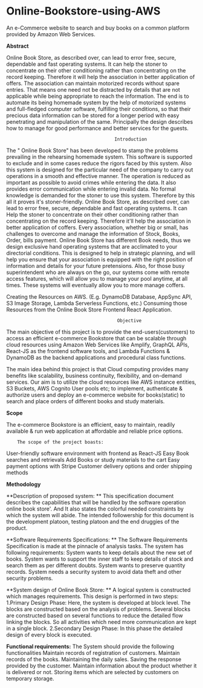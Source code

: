 # Online-Bookstore-using-AWS
An e-Commerce website to search and buy books on a common platform provided by Amazon Web Services.


**Abstract**


Online Book Store, as described over, can lead to error free, secure, dependable and fast operating systems. It can help the stoner to concentrate on their other conditioning rather than concentrating on the record keeping. Therefore it will help the association in better application of offers. The association can maintain motorized records without spare entries. That means one need not be distracted by details that are not applicable while being appropriate to reach the information. The end is to automate its being homemade system by the help of motorized systems and full-fledged computer software, fulfilling their conditions, so that their precious data information can be stored for a longer period with easy penetrating and manipulation of the same. Principally the design describes how to manage for good performance and better services for the guests.


                                            Introduction

The " Online Book Store" has been developed to stamp the problems prevailing in the rehearsing homemade system. This software is supported to exclude and in some cases reduce the rigors faced by this system. Also this system is designed for the particular need of the company to carry out operations in a smooth and effective manner. The operation is reduced as important as possible to avoid crimes while entering the data. It also provides error communication while entering invalid data. No formal knowledge is demanded for the stoner to use this system. Therefore by this all it proves it's stoner-friendly. Online Book Store, as described over, can lead to error free, secure, dependable and fast operating systems. It can Help the stoner to concentrate on their other conditioning rather than concentrating on the record keeping. Therefore it'll help the association in better application of coffers.
Every association, whether big or small, has challenges to overcome and manage the information of Stock, Books, Order, bills payment. Online Book Store has different Book needs, thus we design exclusive hand operating systems that are acclimated to your directorial conditions.
This is designed to help in strategic planning, and will help you ensure that your association is equipped with the right position of information and details for your future pretensions. Also, for those busy superintendent who are always on the go, our systems come with remote access features, which will allow you to manage your pool anytime, at all times. These systems will eventually allow you to more manage coffers.

Creating the Resources on AWS. (E.g. DynamoDB Database, AppSync API, S3 Image Storage, Lambda Serverless Functions, etc.)
Consuming those Resources from the Online Book Store Frontend React Application.





                                             Objective


The main objective of this project is to provide the end-users(customers) to access an efficient e-commerce Bookstore that can be scalable through cloud resources using Amazon Web Services like Amplify, GraphQL APIs, React-JS as the frontend software tools, and Lambda Functions & DynamoDB as the backend applications and procedural class functions.

The main idea behind this project is that Cloud computing provides many benefits like scalability, business continuity, flexibility, and on-demand services. Our aim is to utilize the cloud resources like AWS instance entities, S3 Buckets, AWS Cognito User pools etc; to implement, authenticate & authorize users and deploy an e-commerce website for books(static) to search and place orders of different books and study materials.





**Scope**

The e-commerce Bookstore is an efficient, easy to maintain, readily available & run web application at affordable and reliable price options. 

        The scope of the project boasts:
User-friendly software environment with frontend as React-JS
Easy Book searches and retrievals
Add Books or study materials to the cart
Easy payment options with Stripe
Customer delivery options and order shipping methods


**Methodology**
 
 
 **Description of proposed system: **
This specification document describes the capabilities that will be handled by the software operation online book store'. And It also states the colorful needed constraints by which the system will abide. The intended followership for this document is the development platoon, testing platoon and the end druggies of the product. 



**Software Requirements Specifications: **
The Software Requirements Specification is made at the pinnacle of analysis tasks. The system has following requirements: 
 System wants to keep details about the new set of books.
 System wants to support the inner staff to keep details of stock and search them as per different doubts. 
 System wants to preserve quantity records. 
 System needs a security system to avoid data theft and other security problems. 




**System design of Online Book Store: **
A logical system is constructed which manages requirements. This design is performed in two steps: 1.Primary Design Phase: Here, the system is developed at block level. The blocks are constructed based on the analysis of problems. Several blocks are constructed based on several functions to reduce the detailed flow linking the blocks. So all activities which need more communication are kept in a single block. 2.Secondary Design Phase: In this phase the detailed design of every block is executed. 




**Functional requirements:** 
       The System should provide the following functionalities
Maintain records of registration of customers. 
Maintain records of the books. 
Maintaining the daily sales. 
Saving the response provided by the customer. 
Maintain information about the product whether it is delivered or not. 
Storing items which are selected by customers on temporary storage. 
